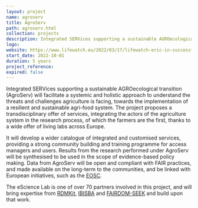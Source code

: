 ```yaml
---
layout: project
name: agroserv
title: AgroServ
path: agroserv.html
collection: projects
description: Integrated SERVices supporting a sustainable AGROecological transition
logo: 
website: https://www.lifewatch.eu/2022/03/17/lifewatch-eric-in-successful-horizon-europe-proposals/
start_date: 2022-10-01
duration: 5 years
project_reference:
expired: false
---
```


Integrated SERVices supporting a sustainable AGROecological transition (AgroServ) will facilitate a systemic and
holistic approach to understand the threats and challenges agriculture is facing, towards the implementation of a
resilient and sustainable agri-food system. The project proposes a transdisciplinary offer of services, integrating the
actors of the agriculture system in the research process, of which the farmers are the first, thanks to a wide offer of
living labs across Europe. 

It will develop a wider catalogue of integrated and customised services, providing a strong
community building and training programme for access managers and users. Results from the research performed under
AgroServ will be synthesised to be used in the scope of evidence-based policy making. Data from AgroServ will be open and
compliant with FAIR practices, and made available on the long-term to the communities, and be linked with European
initiatives, such as the [EOSC](https://eosc-portal.eu/about/eosc).

The eScience Lab is one of over 70 partners involved in this project, and will bring expertise
from [RDMKit](/products/rdmkit), [IBISBA](/projects/ibisba) and [FAIRDOM-SEEK](/products/seek) and build upon that work.
